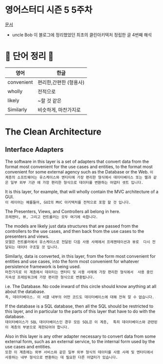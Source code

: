 # 영어스터디 시즌 5 5주차

[문서](https://blog.cleancoder.com/uncle-bob/2012/08/13/the-clean-architecture.html)

- uncle Bob 이 블로그에 정리했었던 최초의 클린아키텍처 정립한 글 4번째 해석


# 📗 단어 정리 📘

|영어|한글|
|---|---|   
|convenient|편리한,간편한 (형용사)|
|wholly|전적으로|
|likely|~할 것 같은|
|Similarly|비슷하게, 마찬가지로|


# The Clean Architecture   
  
## Interface Adapters   
   
The software in this layer is a set of adapters that convert data from the format most convenient
for the use cases and entities,
to the format most convenient for some external agency such as the Database or the Web.
`이 계층의 소프트웨어는 유스케이스와 엔티티에 가장 편리한 형식에서 데이터베이스 또는 웹과 같은 일부 외부 기관
에 가장 편리한 형식으로 데이터를 변환하는 어댑터 셋트 입니다.`
   
It is this layer, for example, that will wholly contain the MVC architecture of a GUI.   
`이 레이어는 예를들어, GUI의 MVC 아키텍처를 전적으로 포함 할 것 입니다.`   
   
The Presenters, Views, and Controllers all belong in here.   
`프레젠터, 뷰, 그리고 컨트롤러는 모두 여기에 속합니다. `   
   
The models are likely just data structures that are passed from the controllers to the use cases, 
and then back from the use cases to the presenters and views.   
`모델은 컨트롤러에서 유스케이스로 전달된 다음 사용 사례에서 프레젠테이션과 뷰로 
다시 전달되는 데이터 구조일 것 입니다.`   
   
Similarly, data is converted, in this layer, from the form most convenient for 
entities and use cases, into the form most convenient for whatever persistence framework 
is being used.   
`마찬가지로 이 계층에서 데이터는 엔터티 및 사용 사례에 가장 편리한 형식에서 
사용 중인 지속성 프레임워크에 가장 편리한 형식으로 변환됩니다.`   
   
i.e. The Database. No code inward of this circle should know anything at all about the database.   
`즉, 데이터베이스. 이 서클 내부의 어떤 코드도 데이터베이스에 대해 전혀 알 수 없습니다.`   
   
If the database is a SQL database, then all the SQL should be restricted to this layer, 
and in particular to the parts of this layer that have to do with the database.   
`데이터베이스가 SQL 데이터베이스인 경우 모든 SQL은 이 계층, 
특히 데이터베이스와 관련된 이 계층의 부분으로 제한되어야 합니다.`   
   
Also in this layer is any other adapter necessary to convert data from some external form,
such as an external service, to the internal form used by the use cases and entities.   
`또한 이 계층에는 외부 서비스와 같은 일부 외부 형식의 데이터를
사용 사례 및 엔터티에서 사용하는 내부 형식으로 변환하는 데 필요한 다른 어댑터가 있습니다.`   

